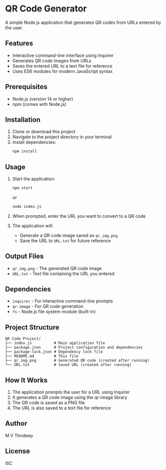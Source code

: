# QR Code Generator

A simple Node.js application that generates QR codes from URLs entered by the user.

## Features

- Interactive command-line interface using Inquirer
- Generates QR code images from URLs
- Saves the entered URL to a text file for reference
- Uses ES6 modules for modern JavaScript syntax

## Prerequisites

- Node.js (version 14 or higher)
- npm (comes with Node.js)

## Installation

1. Clone or download this project
2. Navigate to the project directory in your terminal
3. Install dependencies:
   ```bash
   npm install
   ```

## Usage

1. Start the application:
   ```bash
   npm start
   ```
   or
   ```bash
   node index.js
   ```

2. When prompted, enter the URL you want to convert to a QR code
3. The application will:
   - Generate a QR code image saved as `qr_img.png`
   - Save the URL to `URL.txt` for future reference

## Output Files

- `qr_img.png` - The generated QR code image
- `URL.txt` - Text file containing the URL you entered

## Dependencies

- `inquirer` - For interactive command-line prompts
- `qr-image` - For QR code generation
- `fs` - Node.js file system module (built-in)

## Project Structure

```
QR Code Project/
├── index.js          # Main application file
├── package.json      # Project configuration and dependencies
├── package-lock.json # Dependency lock file
├── README.md         # This file
├── qr_img.png        # Generated QR code (created after running)
└── URL.txt           # Saved URL (created after running)
```

## How It Works

1. The application prompts the user for a URL using Inquirer
2. It generates a QR code image using the qr-image library
3. The QR code is saved as a PNG file
4. The URL is also saved to a text file for reference

## Author

M V Thrideep

## License

ISC 
